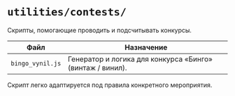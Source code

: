 # `utilities/contests/`

Скрипты, помогающие проводить и подсчитывать конкурсы.

| Файл | Назначение |
|------|------------|
| `bingo_vynil.js` | Генератор и логика для конкурса «Бинго» (винтаж / винил). |

Скрипт легко адаптируется под правила конкретного мероприятия.
